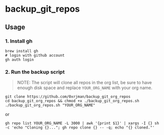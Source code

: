 # backup_git_repos

## Usage

### 1. Install gh

```shell
brew install gh
# login with github account
gh auth login
```

### 2. Run the backup script

> NOTE: The script will clone all repos in the org list, be sure to have enough disk space and replace `YOUR_ORG_NAME` with your org name.

```shell
git clone https://github.com/0xrjman/backup_git_org_repos
cd backup_git_org_repos && chmod +x ./backup_git_org_repos.sh
./backup_git_org_repos.sh "YOUR_ORG_NAME"
```

or

```shell
gh repo list YOUR_ORG_NAME -L 3000 | awk '{print $1}' | xargs -I {} sh -c 'echo "Cloning {}..."; gh repo clone {} -- -q; echo "{} cloned."'
```

